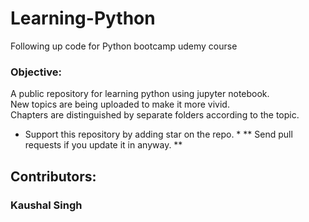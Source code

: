 # Learning-Python
Following up code for Python bootcamp udemy course

### Objective:
 A public repository for learning python using jupyter notebook.<br>
 New topics are being uploaded to make it more vivid.<br>
 Chapters are distinguished by separate folders according to the topic.
 
 * Support this repository by adding star on the repo. *
 ** Send pull requests if you update it in anyway. **

## Contributors:
 ### Kaushal Singh
